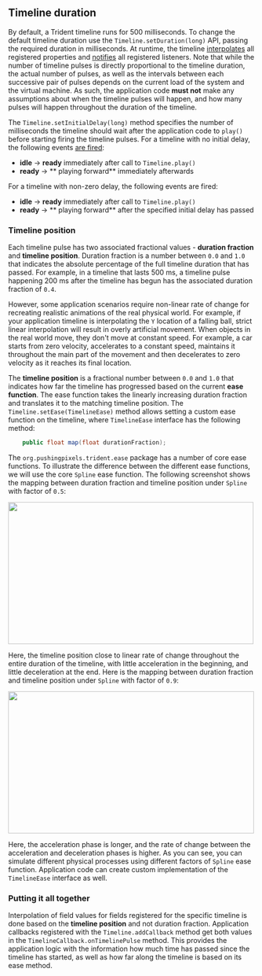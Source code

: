 ## Timeline duration

By default, a Trident timeline runs for 500 milliseconds. To change the default timeline duration use the `Timeline.setDuration(long)` API, passing the required duration in milliseconds. At runtime, the timeline [interpolates](TimelineInterpolatingFields.md) all registered properties and [notifies](TimelineLifecycle.md) all registered listeners. Note that while the number of timeline pulses is directly proportional to the timeline duration, the actual number of pulses, as well as the intervals between each successive pair of pulses depends on the current load of the system and the virtual machine. As such, the application code **must not** make any assumptions about when the timeline pulses will happen, and how many pulses will happen throughout the duration of the timeline.

The `Timeline.setInitialDelay(long)` method specifies the number of milliseconds the timeline should wait after the application code to `play()` before starting firing the timeline pulses. For a timeline with no initial delay, the following events [are fired](TimelineLifecycle.md):

* **idle** -> **ready** immediately after call to `Timeline.play()`
* **ready** -> ** playing forward** immediately afterwards

For a timeline with non-zero delay, the following events are fired:

* **idle** -> **ready** immediately after call to `Timeline.play()`
* **ready** -> ** playing forward** after the specified initial delay has passed

### Timeline position

Each timeline pulse has two associated fractional values - **duration fraction** and **timeline position**. Duration fraction is a number between `0.0` and `1.0` that indicates the absolute percentage of the full timeline duration that has passed. For example, in a timeline that lasts 500 ms, a timeline pulse happening 200 ms after the timeline has begun has the associated duration fraction of `0.4`.

However, some application scenarios require non-linear rate of change for recreating realistic animations of the real physical world. For example, if your application timeline is interpolating the `Y` location of a falling ball, strict linear interpolation will result in overly artificial movement. When objects in the real world move, they don't move at constant speed. For example, a car starts from zero velocity, accelerates to a constant speed, maintains it throughout the main part of the movement and then decelerates to zero velocity as it reaches its final location.

The **timeline position** is a fractional number between `0.0` and `1.0` that indicates how far the timeline has progressed based on the current **ease function**. The ease function takes the linearly increasing duration fraction and translates it to the matching timeline position. The `Timeline.setEase(TimelineEase)` method allows setting a custom ease function on the timeline, where `TimelineEase` interface has the following method:

```java
	public float map(float durationFraction);
```

The `org.pushingpixels.trident.ease` package has a number of core ease functions. To illustrate the difference between the different ease functions, we will use the core `Spline` ease function. The following screenshot shows the mapping between duration fraction and timeline position under `Spline` with factor of `0.5`:

<img src="https://raw.githubusercontent.com/kirill-grouchnikov/trident/master/www/images/ease-50.png" width="500" height="289" />

Here, the timeline position close to linear rate of change throughout the entire duration of the timeline, with little acceleration in the beginning, and little deceleration at the end. Here is the mapping between duration fraction and timeline position under `Spline` with factor of `0.9`:

<img src="https://raw.githubusercontent.com/kirill-grouchnikov/trident/master/www/images/ease-90.png" width="501" height="289" />

Here, the acceleration phase is longer, and the rate of change between the acceleration and deceleration phases is higher. As you can see, you can simulate different physical processes using different factors of `Spline` ease function. Application code can create custom implementation of the `TimelineEase` interface as well.

### Putting it all together

Interpolation of field values for fields registered for the specific timeline is done based on the **timeline position** and not duration fraction. Application callbacks registered with the `Timeline.addCallback` method get both values in the `TimelineCallback.onTimelinePulse` method. This provides the application logic with the information how much time has passed since the timeline has started, as well as how far along the timeline is based on its ease method.
